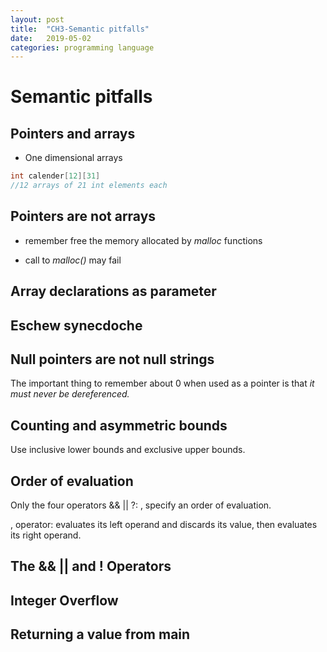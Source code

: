 ```yaml
---
layout: post
title:  "CH3-Semantic pitfalls"
date:   2019-05-02
categories: programming language
---
```


# Semantic pitfalls

## Pointers and arrays

+ One dimensional arrays

```c
int calender[12][31]
//12 arrays of 21 int elements each
```

## Pointers are not arrays

+ remember free the memory allocated by *malloc* functions

+ call to *malloc()* may fail

## Array declarations as parameter

## Eschew synecdoche

## Null pointers are not null strings

The important thing to remember about 0 when used as a pointer is that *it must never be dereferenced.*

## Counting and asymmetric bounds

Use inclusive lower bounds and exclusive upper bounds.

## Order of evaluation

Only the four operators && || ?: , specify an order of evaluation.

, operator: evaluates its left operand and discards its value, then evaluates its right operand.

## The && || and ! Operators

## Integer Overflow

## Returning a value from main
